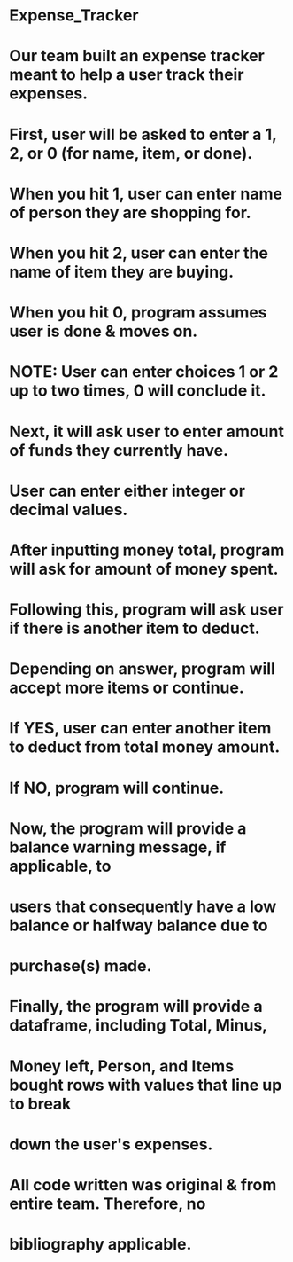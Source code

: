 # Expense_Tracker

# Our team built an expense tracker meant to help a user track their expenses.

# First, user will be asked to enter a 1, 2, or 0 (for name, item, or done). 
# When you hit 1, user can enter name of person they are shopping for. 
# When you hit 2, user can enter the name of item they are buying. 
# When you hit 0, program assumes user is done & moves on. 
# NOTE: User can enter choices 1 or 2 up to two times, 0 will conclude it.

# Next, it will ask user to enter amount of funds they currently have. 
# User can enter either integer or decimal values. 
# After inputting money total, program will ask for amount of money spent. 
# Following this, program will ask user if there is another item to deduct. 
# Depending on answer, program will accept more items or continue. 

# If YES, user can enter another item to deduct from total money amount. 
# If NO, program will continue. 

# Now, the program will provide a balance warning message, if applicable, to  
# users that consequently have a low balance or halfway balance due to 
# purchase(s) made.

# Finally, the program will provide a dataframe, including Total, Minus,  
# Money left, Person, and Items bought rows with values that line up to break 
# down the user's expenses.

# All code written was original & from entire team. Therefore, no 
# bibliography applicable.



